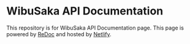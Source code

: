 # WibuSaka API Documentation

This repository is for WibuSaka API Documentation page. This page is powered by [ReDoc](https://redoc.ly) and hosted by [Netlify](https://www.netlify.com).
